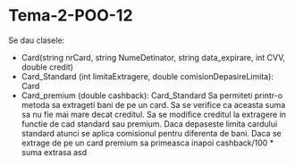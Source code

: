 # Tema-2-POO-12
Se dau clasele:
- Card(string nrCard, string NumeDetinator, string data_expirare, int CVV, double credit)
- Card_Standard (int limitaExtragere, double comisionDepasireLimita): Card
- Card_premium (double cashback): Card_Standard
Sa permiteti printr-o metoda sa extrageti bani de pe un card. Sa se verifice ca aceasta suma sa nu fie mai mare decat creditul. Sa se modifice creditul la extragere in functie de cad standard sau premium. Daca depaseste limita cardului standard atunci se aplica comisionul pentru diferenta de bani. Daca se extrage de pe un card premium sa primeasca inapoi cashback/100 * suma extrasa
asd
